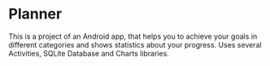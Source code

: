 # Planner
This is a project of an Android app, that helps you to achieve your goals in different categories and shows statistics about your progress. Uses several Activities, SQLite Database and Charts libraries.

